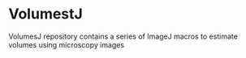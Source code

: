 # VolumestJ
VolumesJ repository contains a series of ImageJ macros to estimate volumes using microscopy images

